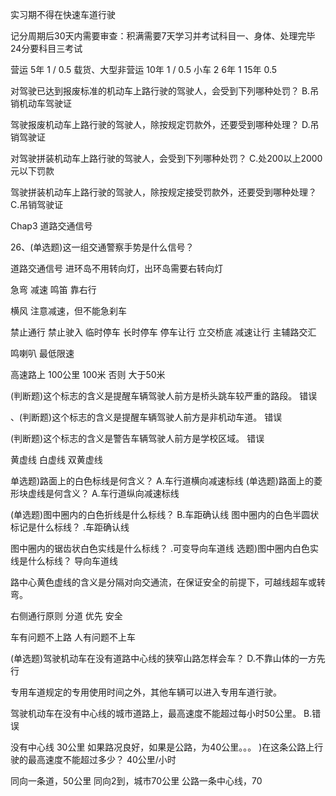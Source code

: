 实习期不得在快速车道行驶

记分周期后30天内需要审查：积满需要7天学习并考试科目一、身体、处理完毕
24分要科目三考试

营运 5年 1 / 0.5
载货、大型非营运 10年 1 / 0.5
小车  2 6年 1 15年 0.5

对驾驶已达到报废标准的机动车上路行驶的驾驶人，会受到下列哪种处罚？
B.吊销机动车驾驶证

驾驶报废机动车上路行驶的驾驶人，除按规定罚款外，还要受到哪种处理？
   D.吊销驾驶证
   
对驾驶拼装机动车上路行驶的驾驶人，会受到下列哪种处罚？
C.处200以上2000元以下罚款

驾驶拼装机动车上路行驶的驾驶人，除按规定接受罚款外，还要受到哪种处理？
 C.吊销驾驶证
 
Chap3 道路交通信号

26、(单选题)这一组交通警察手势是什么信号？


道路交通信号
进环岛不用转向灯，出环岛需要右转向灯

急弯
减速 鸣笛 靠右行

横风 注意减速，但不能急刹车

禁止通行 禁止驶入
临时停车 长时停车
停车让行 立交桥底
减速让行 主辅路交汇

鸣喇叭 最低限速

高速路上 
100公里 100米
否则 大于50米


(判断题)这个标志的含义是提醒车辆驾驶人前方是桥头跳车较严重的路段。
错误

、(判断题)这个标志的含义是提醒车辆驾驶人前方是非机动车道。
错误

(判断题)这个标志的含义是警告车辆驾驶人前方是学校区域。
错误



黄虚线
白虚线
双黄虚线



单选题)路面上的白色标线是何含义？
A.车行道横向减速标线
(单选题)路面上的菱形块虚线是何含义？
A.车行道纵向减速标线

(单选题)图中圈内的白色折线是什么标线？
 B.车距确认线
图中圈内的白色半圆状标记是什么标线？
.车距确认线

图中圈内的锯齿状白色实线是什么标线？
.可变导向车道线
选题)图中圈内白色实线是什么标线？
导向车道线

路中心黄色虚线的含义是分隔对向交通流，在保证安全的前提下，可越线超车或转弯。





右侧通行原则
分道
优先
安全

车有问题不上路
人有问题不上车

(单选题)驾驶机动车在没有道路中心线的狭窄山路怎样会车？
D.不靠山体的一方先行

专用车道规定的专用使用时间之外，其他车辆可以进入专用车道行驶。

驾驶机动车在没有中心线的城市道路上，最高速度不能超过每小时50公里。
 B.错误

没有中心线 30公里
如果路况良好，如果是公路，为40公里。。。
)在这条公路上行驶的最高速度不能超过多少？
40公里/小时

同向一条道，50公里
同向2到，城市70公里
公路一条中心线，70






